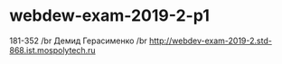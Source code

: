 # webdew-exam-2019-2-p1
181-352 /br
Демид Герасименко /br
http://webdev-exam-2019-2.std-868.ist.mospolytech.ru
